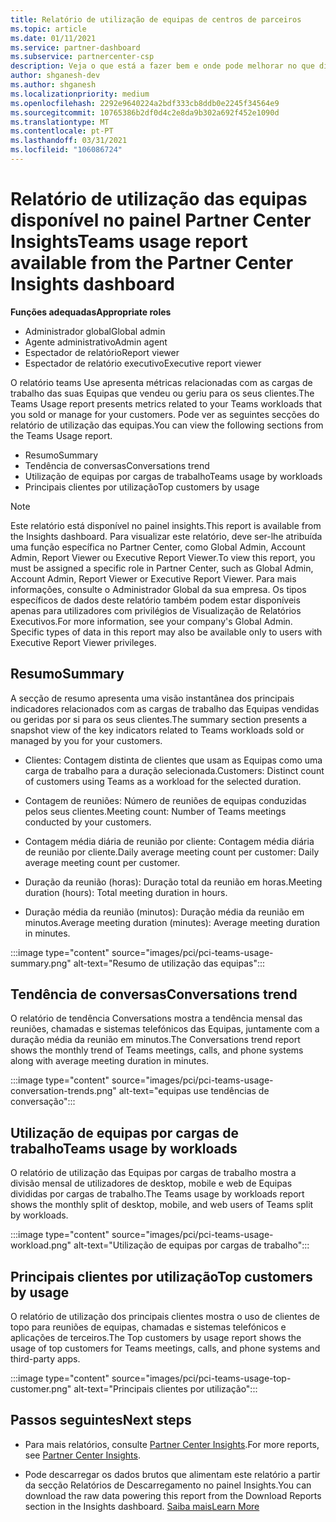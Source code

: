 ```yaml
---
title: Relatório de utilização de equipas de centros de parceiros
ms.topic: article
ms.date: 01/11/2021
ms.service: partner-dashboard
ms.subservice: partnercenter-csp
description: Veja o que está a fazer bem e onde pode melhorar no que diz respeito ao uso de subscrições de Equipas que vende ou gere para os seus clientes.
author: shganesh-dev
ms.author: shganesh
ms.localizationpriority: medium
ms.openlocfilehash: 2292e9640224a2bdf333cb8ddb0e2245f34564e9
ms.sourcegitcommit: 10765386b2df0d4c2e8da9b302a692f452e1090d
ms.translationtype: MT
ms.contentlocale: pt-PT
ms.lasthandoff: 03/31/2021
ms.locfileid: "106086724"
---
```

# <a name="teams-usage-report-available-from-the-partner-center-insights-dashboard"></a><span data-ttu-id="69053-103">Relatório de utilização das equipas disponível no painel Partner Center Insights</span><span class="sxs-lookup"><span data-stu-id="69053-103">Teams usage report available from the Partner Center Insights dashboard</span></span>

<span data-ttu-id="69053-104">**Funções adequadas**</span><span class="sxs-lookup"><span data-stu-id="69053-104">**Appropriate roles**</span></span>

- <span data-ttu-id="69053-105">Administrador global</span><span class="sxs-lookup"><span data-stu-id="69053-105">Global admin</span></span>
- <span data-ttu-id="69053-106">Agente administrativo</span><span class="sxs-lookup"><span data-stu-id="69053-106">Admin agent</span></span>
- <span data-ttu-id="69053-107">Espectador de relatório</span><span class="sxs-lookup"><span data-stu-id="69053-107">Report viewer</span></span>
- <span data-ttu-id="69053-108">Espectador de relatório executivo</span><span class="sxs-lookup"><span data-stu-id="69053-108">Executive report viewer</span></span>

<span data-ttu-id="69053-109">O relatório teams Use apresenta métricas relacionadas com as cargas de trabalho das suas Equipas que vendeu ou geriu para os seus clientes.</span><span class="sxs-lookup"><span data-stu-id="69053-109">The Teams Usage report presents metrics related to your Teams workloads that you sold or manage for your customers.</span></span> <span data-ttu-id="69053-110">Pode ver as seguintes secções do relatório de utilização das equipas.</span><span class="sxs-lookup"><span data-stu-id="69053-110">You can view the following sections from the Teams Usage report.</span></span>

- <span data-ttu-id="69053-111">Resumo</span><span class="sxs-lookup"><span data-stu-id="69053-111">Summary</span></span>
- <span data-ttu-id="69053-112">Tendência de conversas</span><span class="sxs-lookup"><span data-stu-id="69053-112">Conversations trend</span></span>
- <span data-ttu-id="69053-113">Utilização de equipas por cargas de trabalho</span><span class="sxs-lookup"><span data-stu-id="69053-113">Teams usage by workloads</span></span>
- <span data-ttu-id="69053-114">Principais clientes por utilização</span><span class="sxs-lookup"><span data-stu-id="69053-114">Top customers by usage</span></span>

 > [!NOTE]
 > <span data-ttu-id="69053-115">Este relatório está disponível no painel insights.</span><span class="sxs-lookup"><span data-stu-id="69053-115">This report is available from the Insights dashboard.</span></span> <span data-ttu-id="69053-116">Para visualizar este relatório, deve ser-lhe atribuída uma função específica no Partner Center, como Global Admin, Account Admin, Report Viewer ou Executive Report Viewer.</span><span class="sxs-lookup"><span data-stu-id="69053-116">To view this report, you must be assigned a specific role in Partner Center, such as Global Admin, Account Admin, Report Viewer or Executive Report Viewer.</span></span> <span data-ttu-id="69053-117">Para mais informações, consulte o Administrador Global da sua empresa. Os tipos específicos de dados deste relatório também podem estar disponíveis apenas para utilizadores com privilégios de Visualização de Relatórios Executivos.</span><span class="sxs-lookup"><span data-stu-id="69053-117">For more information, see your company's Global Admin. Specific types of data in this report may also be available only to users with Executive Report Viewer privileges.</span></span>

## <a name="summary"></a><span data-ttu-id="69053-118">Resumo</span><span class="sxs-lookup"><span data-stu-id="69053-118">Summary</span></span>

<span data-ttu-id="69053-119">A secção de resumo apresenta uma visão instantânea dos principais indicadores relacionados com as cargas de trabalho das Equipas vendidas ou geridas por si para os seus clientes.</span><span class="sxs-lookup"><span data-stu-id="69053-119">The summary section presents a snapshot view of the key indicators related to Teams workloads sold or managed by you for your customers.</span></span>  

- <span data-ttu-id="69053-120">Clientes: Contagem distinta de clientes que usam as Equipas como uma carga de trabalho para a duração selecionada.</span><span class="sxs-lookup"><span data-stu-id="69053-120">Customers: Distinct count of customers using Teams as a workload for the selected duration.</span></span>

- <span data-ttu-id="69053-121">Contagem de reuniões: Número de reuniões de equipas conduzidas pelos seus clientes.</span><span class="sxs-lookup"><span data-stu-id="69053-121">Meeting count: Number of Teams meetings conducted by your customers.</span></span>

- <span data-ttu-id="69053-122">Contagem média diária de reunião por cliente: Contagem média diária de reunião por cliente.</span><span class="sxs-lookup"><span data-stu-id="69053-122">Daily average meeting count per customer: Daily average meeting count per customer.</span></span> 

- <span data-ttu-id="69053-123">Duração da reunião (horas): Duração total da reunião em horas.</span><span class="sxs-lookup"><span data-stu-id="69053-123">Meeting duration (hours): Total meeting duration in hours.</span></span> 

- <span data-ttu-id="69053-124">Duração média da reunião (minutos): Duração média da reunião em minutos.</span><span class="sxs-lookup"><span data-stu-id="69053-124">Average meeting duration (minutes): Average meeting duration in minutes.</span></span> 

:::image type="content" source="images/pci/pci-teams-usage-summary.png" alt-text="Resumo de utilização das equipas":::

## <a name="conversations-trend"></a><span data-ttu-id="69053-126">Tendência de conversas</span><span class="sxs-lookup"><span data-stu-id="69053-126">Conversations trend</span></span>

<span data-ttu-id="69053-127">O relatório de tendência Conversations mostra a tendência mensal das reuniões, chamadas e sistemas telefónicos das Equipas, juntamente com a duração média da reunião em minutos.</span><span class="sxs-lookup"><span data-stu-id="69053-127">The Conversations trend report shows the monthly trend of Teams meetings, calls, and phone systems along with average meeting duration in minutes.</span></span>

:::image type="content" source="images/pci/pci-teams-usage-conversation-trends.png" alt-text="equipas use tendências de conversação":::

## <a name="teams-usage-by-workloads"></a><span data-ttu-id="69053-129">Utilização de equipas por cargas de trabalho</span><span class="sxs-lookup"><span data-stu-id="69053-129">Teams usage by workloads</span></span>

<span data-ttu-id="69053-130">O relatório de utilização das Equipas por cargas de trabalho mostra a divisão mensal de utilizadores de desktop, mobile e web de Equipas divididas por cargas de trabalho.</span><span class="sxs-lookup"><span data-stu-id="69053-130">The Teams usage by workloads report shows the monthly split of desktop, mobile, and web users of Teams split by workloads.</span></span>

:::image type="content" source="images/pci/pci-teams-usage-workload.png" alt-text="Utilização de equipas por cargas de trabalho":::

## <a name="top-customers-by-usage"></a><span data-ttu-id="69053-132">Principais clientes por utilização</span><span class="sxs-lookup"><span data-stu-id="69053-132">Top customers by usage</span></span>

<span data-ttu-id="69053-133">O relatório de utilização dos principais clientes mostra o uso de clientes de topo para reuniões de equipas, chamadas e sistemas telefónicos e aplicações de terceiros.</span><span class="sxs-lookup"><span data-stu-id="69053-133">The Top customers by usage report shows the usage of top customers for Teams meetings, calls, and phone systems and third-party apps.</span></span>

:::image type="content" source="images/pci/pci-teams-usage-top-customer.png" alt-text="Principais clientes por utilização":::

## <a name="next-steps"></a><span data-ttu-id="69053-135">Passos seguintes</span><span class="sxs-lookup"><span data-stu-id="69053-135">Next steps</span></span>

- <span data-ttu-id="69053-136">Para mais relatórios, consulte [Partner Center Insights](partner-center-insights.md).</span><span class="sxs-lookup"><span data-stu-id="69053-136">For more reports, see [Partner Center Insights](partner-center-insights.md).</span></span>

- <span data-ttu-id="69053-137">Pode descarregar os dados brutos que alimentam este relatório a partir da secção Relatórios de Descarregamento no painel Insights.</span><span class="sxs-lookup"><span data-stu-id="69053-137">You can download the raw data powering this report from the Download Reports section in the Insights dashboard.</span></span> [<span data-ttu-id="69053-138">Saiba mais</span><span class="sxs-lookup"><span data-stu-id="69053-138">Learn More</span></span>](pci-download-reports.md) 
